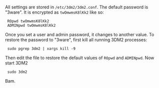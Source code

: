 All settings are stored in `/etc/3dm2/3dm2.conf`. The default password
is "3ware". It is encrypted as `twOmwmsK8lKk2` like so:

` ROpwd twOmwmsK8lKk2`  
` ADMINpwd twOmwmsK8lKk2`

Once you set a user and admin password, it changes to another value. To
restore the password to "3ware", first kill all running 3DM2 processes:

` sudo pgrep 3dm2 | xargs kill -9`

Then edit the file to restore the default values of `ROpwd` and
`ADMINpwd`. Now start 3DM2

` sudo 3dm2`

Bam.
